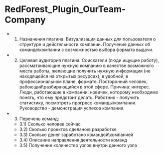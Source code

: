 # RedForest_Plugin_OurTeam-Company
* 1) Назначения плагина: Визуализация данных для пользователя о структуре и дейстельности компании.
Получение данных об команде\компании с возможностью выбора формата выдачи.
* 2) Целевая аудитория плагина:
Соискатели (люди ищущие работу), рассматривающие нужную компанию в качестве возможного места работы, желающие получить нужную информация (не находящейся на открытых ресурсах), в удобной, в профессиональном плане, формате.
Посторонний человек, рабоющий\разбирающийся в этой сфере. Причина: интерес.
Люди, работающие в компании: новичек, которому необходимо понять, что ему предстоит делать.
Работник - получить статистику, посмотреть прогресс команды\компании.
Руководство - демонстрация успехов компании.
* 3) Перечень команд: 
  * 3.1) Сколько человек сейчас
  * 3.2) Сколько проектов сделано\в разработке
  * 3.3) Сколько денег заработано командой\компанией
  * 3.4) Описание направления деятельности команд
  * 3.5) Получение количество узлов внутри данного узла
